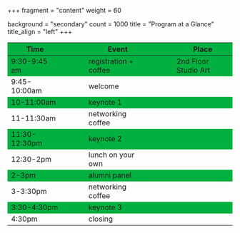 +++
fragment = "content"
weight = 60

background = "secondary"
count = 1000
title = "Program at a Glance"
title_align = "left"
+++




<style>
.heatMap {
    width: 100%;
    text-align: center;
}
.heatMap th {
word-wrap: break-word;
text-align: center;
}
.heatMap tr:nth-child(1) { background: #00B140; }
.heatMap tr:nth-child(3) { background: #00B140; }
.heatMap tr:nth-child(5) { background: #00B140; }
.heatMap tr:nth-child(7) { background: #00B140; }
.heatMap tr:nth-child(9) { background: #00B140; }
.heatMap tr:nth-child(11) { background: #00B140; }
</style>

<div class="heatMap"><center>


| Time     	|  &nbsp;&nbsp;&nbsp;&nbsp;&nbsp;&nbsp;&nbsp;&nbsp; 	| Event            	|  &nbsp;&nbsp;&nbsp;&nbsp;&nbsp;&nbsp;&nbsp;&nbsp; 	| Place       	|
|----------	|---	|------------------	|---	|-------------	|
| 9:30-9:45 am 	|   	| registration + coffee    	|   	| 2nd Floor Studio Art 	|
| 9:45-10:00am 	|   	| welcome       	|   	|             	|
| 10-11:00am 	|   	| keynote 1        	|   	|             	|
| 11-11:30am 	|   	| networking coffee       	|   	|             	|
| 11:30-12:30pm 	|   	| keynote 2        	|   	|             	|
| 12:30-2pm     	|   	| lunch on your own	|   	|   	|
| 2-3pm      	|   	| alumni panel            	|   	|             	|
| 3-3:30pm 	|   	| networking coffee           	|   	|             	|
| 3:30-4:30pm 	|   	| keynote 3        	|   	|             	|
| 4:30pm 	|   	| closing        	|   	|             	|

</center>
</div>
